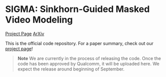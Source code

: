 # SIGMA: Sinkhorn-Guided Masked Video Modeling

[Project Page](https://quva-lab.github.io/SIGMA/)
[ArXiv]()


This is the official code repository. For a paper summary, check out our [project page](https://quva-lab.github.io/SIGMA/)!

> **Note**
> We are currently in the process of releasing the code. Once the code has been approved by Qualcomm, it will be uploaded here. We expect the release around beginning of September.
